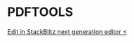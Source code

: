 # PDFTOOLS

[Edit in StackBlitz next generation editor ⚡️](https://stackblitz.com/~/github.com/rizwankhanniazi/PDFTOOLS)